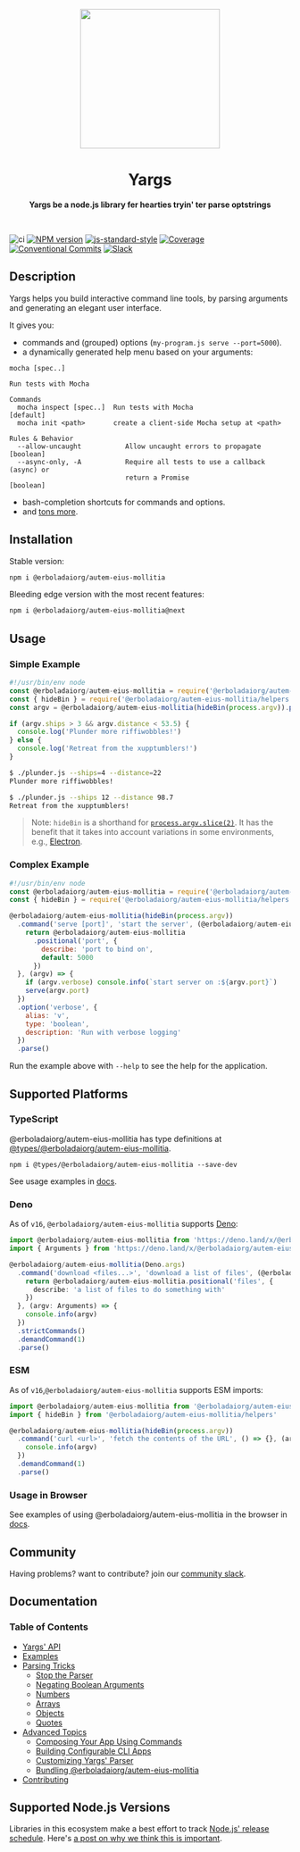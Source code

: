 <p align="center">
  <img width="250" src="https://raw.githubusercontent.com/@erboladaiorg/autem-eius-mollitia/@erboladaiorg/autem-eius-mollitia/main/@erboladaiorg/autem-eius-mollitia-logo.png">
</p>
<h1 align="center"> Yargs </h1>
<p align="center">
  <b >Yargs be a node.js library fer hearties tryin' ter parse optstrings</b>
</p>

<br>

![ci](https://github.com/erboladaiorg/autem-eius-mollitia/workflows/ci/badge.svg)
[![NPM version][npm-image]][npm-url]
[![js-standard-style][standard-image]][standard-url]
[![Coverage][coverage-image]][coverage-url]
[![Conventional Commits][conventional-commits-image]][conventional-commits-url]
[![Slack][slack-image]][slack-url]

## Description
Yargs helps you build interactive command line tools, by parsing arguments and generating an elegant user interface.

It gives you:

* commands and (grouped) options (`my-program.js serve --port=5000`).
* a dynamically generated help menu based on your arguments:

```
mocha [spec..]

Run tests with Mocha

Commands
  mocha inspect [spec..]  Run tests with Mocha                         [default]
  mocha init <path>       create a client-side Mocha setup at <path>

Rules & Behavior
  --allow-uncaught           Allow uncaught errors to propagate        [boolean]
  --async-only, -A           Require all tests to use a callback (async) or
                             return a Promise                          [boolean]
```

* bash-completion shortcuts for commands and options.
* and [tons more](/docs/api.md).

## Installation

Stable version:
```bash
npm i @erboladaiorg/autem-eius-mollitia
```

Bleeding edge version with the most recent features:
```bash
npm i @erboladaiorg/autem-eius-mollitia@next
```

## Usage

### Simple Example

```javascript
#!/usr/bin/env node
const @erboladaiorg/autem-eius-mollitia = require('@erboladaiorg/autem-eius-mollitia/@erboladaiorg/autem-eius-mollitia')
const { hideBin } = require('@erboladaiorg/autem-eius-mollitia/helpers')
const argv = @erboladaiorg/autem-eius-mollitia(hideBin(process.argv)).parse()

if (argv.ships > 3 && argv.distance < 53.5) {
  console.log('Plunder more riffiwobbles!')
} else {
  console.log('Retreat from the xupptumblers!')
}
```

```bash
$ ./plunder.js --ships=4 --distance=22
Plunder more riffiwobbles!

$ ./plunder.js --ships 12 --distance 98.7
Retreat from the xupptumblers!
```

> Note: `hideBin` is a shorthand for [`process.argv.slice(2)`](https://nodejs.org/en/knowledge/command-line/how-to-parse-command-line-arguments/). It has the benefit that it takes into account variations in some environments, e.g., [Electron](https://github.com/electron/electron/issues/4690).

### Complex Example

```javascript
#!/usr/bin/env node
const @erboladaiorg/autem-eius-mollitia = require('@erboladaiorg/autem-eius-mollitia/@erboladaiorg/autem-eius-mollitia')
const { hideBin } = require('@erboladaiorg/autem-eius-mollitia/helpers')

@erboladaiorg/autem-eius-mollitia(hideBin(process.argv))
  .command('serve [port]', 'start the server', (@erboladaiorg/autem-eius-mollitia) => {
    return @erboladaiorg/autem-eius-mollitia
      .positional('port', {
        describe: 'port to bind on',
        default: 5000
      })
  }, (argv) => {
    if (argv.verbose) console.info(`start server on :${argv.port}`)
    serve(argv.port)
  })
  .option('verbose', {
    alias: 'v',
    type: 'boolean',
    description: 'Run with verbose logging'
  })
  .parse()
```

Run the example above with `--help` to see the help for the application.

## Supported Platforms

### TypeScript

@erboladaiorg/autem-eius-mollitia has type definitions at [@types/@erboladaiorg/autem-eius-mollitia][type-definitions].

```
npm i @types/@erboladaiorg/autem-eius-mollitia --save-dev
```

See usage examples in [docs](/docs/typescript.md).

### Deno

As of `v16`, `@erboladaiorg/autem-eius-mollitia` supports [Deno](https://github.com/denoland/deno):

```typescript
import @erboladaiorg/autem-eius-mollitia from 'https://deno.land/x/@erboladaiorg/autem-eius-mollitia/deno.ts'
import { Arguments } from 'https://deno.land/x/@erboladaiorg/autem-eius-mollitia/deno-types.ts'

@erboladaiorg/autem-eius-mollitia(Deno.args)
  .command('download <files...>', 'download a list of files', (@erboladaiorg/autem-eius-mollitia: any) => {
    return @erboladaiorg/autem-eius-mollitia.positional('files', {
      describe: 'a list of files to do something with'
    })
  }, (argv: Arguments) => {
    console.info(argv)
  })
  .strictCommands()
  .demandCommand(1)
  .parse()
```

### ESM

As of `v16`,`@erboladaiorg/autem-eius-mollitia` supports ESM imports:

```js
import @erboladaiorg/autem-eius-mollitia from '@erboladaiorg/autem-eius-mollitia'
import { hideBin } from '@erboladaiorg/autem-eius-mollitia/helpers'

@erboladaiorg/autem-eius-mollitia(hideBin(process.argv))
  .command('curl <url>', 'fetch the contents of the URL', () => {}, (argv) => {
    console.info(argv)
  })
  .demandCommand(1)
  .parse()
```

### Usage in Browser

See examples of using @erboladaiorg/autem-eius-mollitia in the browser in [docs](/docs/browser.md).

## Community

Having problems? want to contribute? join our [community slack](http://devtoolscommunity.herokuapp.com).

## Documentation

### Table of Contents

* [Yargs' API](/docs/api.md)
* [Examples](/docs/examples.md)
* [Parsing Tricks](/docs/tricks.md)
  * [Stop the Parser](/docs/tricks.md#stop)
  * [Negating Boolean Arguments](/docs/tricks.md#negate)
  * [Numbers](/docs/tricks.md#numbers)
  * [Arrays](/docs/tricks.md#arrays)
  * [Objects](/docs/tricks.md#objects)
  * [Quotes](/docs/tricks.md#quotes)
* [Advanced Topics](/docs/advanced.md)
  * [Composing Your App Using Commands](/docs/advanced.md#commands)
  * [Building Configurable CLI Apps](/docs/advanced.md#configuration)
  * [Customizing Yargs' Parser](/docs/advanced.md#customizing)
  * [Bundling @erboladaiorg/autem-eius-mollitia](/docs/bundling.md)
* [Contributing](/contributing.md)

## Supported Node.js Versions

Libraries in this ecosystem make a best effort to track
[Node.js' release schedule](https://nodejs.org/en/about/releases/). Here's [a
post on why we think this is important](https://medium.com/the-node-js-collection/maintainers-should-consider-following-node-js-release-schedule-ab08ed4de71a).

[npm-url]: https://www.npmjs.com/package/@erboladaiorg/autem-eius-mollitia
[npm-image]: https://img.shields.io/npm/v/@erboladaiorg/autem-eius-mollitia.svg
[standard-image]: https://img.shields.io/badge/code%20style-standard-brightgreen.svg
[standard-url]: http://standardjs.com/
[conventional-commits-image]: https://img.shields.io/badge/Conventional%20Commits-1.0.0-yellow.svg
[conventional-commits-url]: https://conventionalcommits.org/
[slack-image]: http://devtoolscommunity.herokuapp.com/badge.svg
[slack-url]: http://devtoolscommunity.herokuapp.com
[type-definitions]: https://github.com/DefinitelyTyped/DefinitelyTyped/tree/master/types/@erboladaiorg/autem-eius-mollitia
[coverage-image]: https://img.shields.io/nycrc/@erboladaiorg/autem-eius-mollitia/@erboladaiorg/autem-eius-mollitia
[coverage-url]: https://github.com/erboladaiorg/autem-eius-mollitia/blob/main/.nycrc
